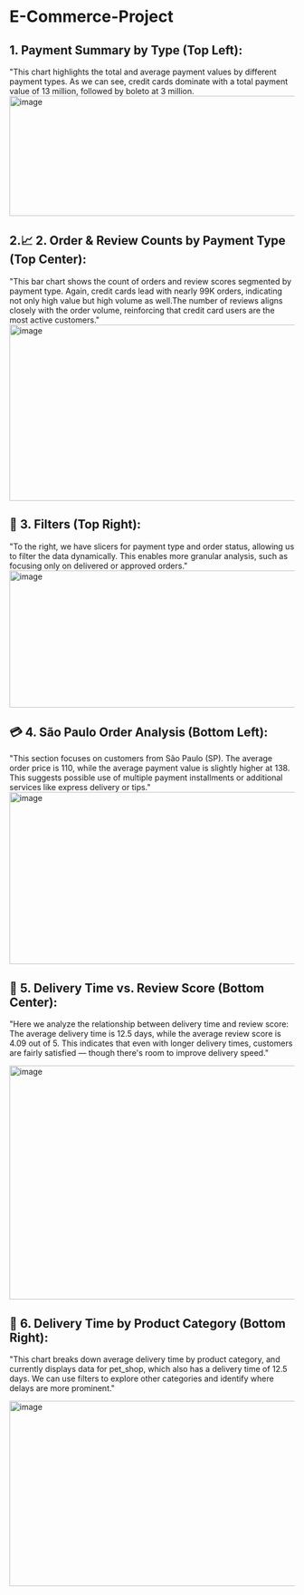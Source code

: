 # E-Commerce-Project

## 1. Payment Summary by Type (Top Left):
"This chart highlights the total and average payment values by different payment types.
As we can see, credit cards dominate with a total payment value of 13 million, followed by boleto at 3 million.
<img width="2295" height="212" alt="image" src="https://github.com/user-attachments/assets/e8223d3b-2c30-45ac-8178-4cf1f0392090" />


## 2.📈 2. Order & Review Counts by Payment Type (Top Center):
"This bar chart shows the count of orders and review scores segmented by payment type. Again, credit cards lead with nearly 99K orders, indicating not only high value but high volume as well.The number of reviews aligns closely with the order volume, reinforcing that credit card users are the most active customers."
<img width="3038" height="311" alt="image" src="https://github.com/user-attachments/assets/da057158-f40a-4850-8bdb-a7293bb33299" />

## 🧾 3. Filters (Top Right):
"To the right, we have slicers for payment type and order status, allowing us to filter the data dynamically.
This enables more granular analysis, such as focusing only on delivered or approved orders."
<img width="2557" height="242" alt="image" src="https://github.com/user-attachments/assets/d48a5a3b-033f-42b2-a02d-98b5824e9bc1" />

## 💳 4. São Paulo Order Analysis (Bottom Left):
"This section focuses on customers from São Paulo (SP).
The average order price is 110, while the average payment value is slightly higher at 138.
This suggests possible use of multiple payment installments or additional services like express delivery or tips."
<img width="2618" height="304" alt="image" src="https://github.com/user-attachments/assets/7a63f19f-b8a3-4f05-aebe-d3e31e3b64d3" />

## 🚚 5. Delivery Time vs. Review Score (Bottom Center):
"Here we analyze the relationship between delivery time and review score:
The average delivery time is 12.5 days, while the average review score is 4.09 out of 5.
This indicates that even with longer delivery times, customers are fairly satisfied — though there's room to improve delivery speed."

<img width="3385" height="413" alt="image" src="https://github.com/user-attachments/assets/7423c29b-3143-43d4-ad49-fb39db39365b" />

## 🐾 6. Delivery Time by Product Category (Bottom Right):

"This chart breaks down average delivery time by product category, and currently displays data for pet_shop, which also has a delivery time of 12.5 days.
We can use filters to explore other categories and identify where delays are more prominent."

<img width="3888" height="327" alt="image" src="https://github.com/user-attachments/assets/d1d6d70d-8216-4018-af7f-918750b45bab" />






